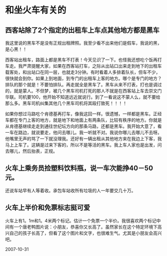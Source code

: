 # 和坐火车有关的

## **西客站除了2个指定的出租车上车点其他地方都是黑车**


我这里说的黑车不是没有正规出租牌照。我至少看不出来他们是假车，我说的黑，是心黑！！

西客站出租车，路面上都是黑车不打表！今天见识了一下。也怪我还想吃个饭再打车走。我严肃提醒大家，如果在西客站打车，之际从出站口出来走到地下的出租车载客处，和出站口在同一层，也就走3分钟。有时看着人多排着队长，但车不少，很快就会到你。如果上到地面，到专门的出租车上客的地方。哪个是专门的地方？排队的那个就是！不要怕排队。再走就全是黑车了。黑车从来不打表，打也是调过的，就是蒙人。不但梦，被几个黑车司机打死的那人不就是在西客站上车去崇文门华联。司机要100，他开始不知道远近就说行。到了一看说这不蒙人么，就不要给那么多。黑车司机纠集其他几个黑车司机将其殴打致死！！！！

如果你想过马路吃个肯德基再打车，像我这回一样。很遗憾，一样都是黑车。正经车都在专门上客的地方，就是地下和地面上有两条队，比较有秩序的地方。你就是从肯德基继续走走到通往世纪坛方向的那条马路，还都是黑车。我开始大意了，看一车在路边，就说要走，他问去哪儿。我一听就不对。我说你哪儿去哪儿不去呀。他嘴里无声的骂了一下就没理我。还好有一辆出租从其他地方来在我边上下客，我马上上车了。这辆是过来下客的，所以不是等活的黑车。我上车人家也是出发，问去哪儿，然后抬表，正规。

## **火车上乘务员捡塑料饮料瓶，说一车次能挣40－50元。**

还说车站早有人等着收。承包车站收所有垃圾的人一年要交几十万。

## **火车上半价和免票标志挺可爱**

火车上有1。1m和1。4米两个标记。估计一个免票一个半价。我很喜欢两个标记中间有一个唐老鸭图片说：小朋友，恭喜你又长高了。虽然家长在这个特定环境下高兴自己的孩子长高了，但看了这个图片和文字，也很难生气。尤其是小朋友会高兴吧。


2007-10-31